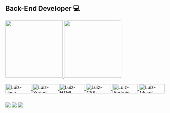 
<h2>Back-End Developer 💻</h2>
<div align="left">
  <a href="https://github.com/LuizOrtiz96">
  <img height="180em" src="https://github-readme-stats.vercel.app/api?username=LuizOrtiz96&show_icons=true&theme=blue-green&include_all_commits=true&count_private=true"/>
  <img height="180em" src="https://github-readme-stats.vercel.app/api/top-langs/?username=LuizOrtiz96&layout=compact&langs_count=7&theme=blue-green"/>
</div>
<div style="display: inline_block"><br>
  <img align="center" alt="Luiz-Java" height="30" width="81" src="https://img.shields.io/badge/Java-ED8B00?style=for-the-badge&logo=java&logoColor=white">
  <img align="center" alt="Luiz-Spring" height="30" width="80" src="https://img.shields.io/badge/Spring-6DB33F?style=for-the-badge&logo=spring&logoColor=white">
  <img align="center" alt="Luiz-HTML" height="30" width="80" src="https://img.shields.io/badge/HTML-239120?style=for-the-badge&logo=html5&logoColor=white">
  <img align="center" alt="Luiz-CSS" height="30" width="80" src="https://img.shields.io/badge/CSS-239120?&style=for-the-badge&logo=css3&logoColor=white">
  <img align="center" alt="Luiz-Android" height="30" width="80" src="https://img.shields.io/badge/Android-3DDC84?style=for-the-badge&logo=android&logoColor=white">
  <img align="center" alt="Luiz-Mysql" height="30" width="80" src="https://img.shields.io/badge/MySQL-00000F?style=for-the-badge&logo=mysql&logoColor=white"> 
  </div> 
  
  
  ##
  
  
  <div>
    <a href="https://instagram.com/luh_ortiz" target="blank"><img src="https://img.shields.io/badge/Instagram-E4405F?style=for-the-badge&logo=instagram&logoColor=white" target="blank"></a>
    <a href = "mailto:luizortiz2010@hotmail.com" target="blank"><img src="https://img.shields.io/badge/Microsoft_Outlook-0078D4?style=for-the-badge&logo=microsoft-outlook&logoColor=white" target="blank"></a>
    <a href="https://www.linkedin.com/in/luiz-ortiz-024b9789/" target="blank"><img src="https://img.shields.io/badge/LinkedIn-0077B5?style=for-the-badge&logo=linkedin&logoColor=white" target="blank"></a>
    
       
  </div>
